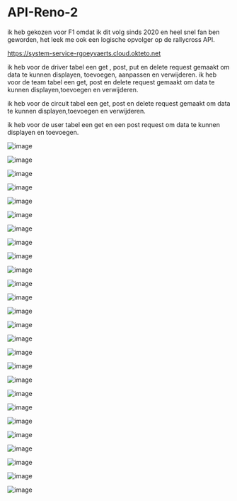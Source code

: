 # API-Reno-2
ik heb gekozen voor F1 omdat ik dit volg sinds 2020 en heel snel fan ben geworden, het leek me ook een logische opvolger op de rallycross API.

https://system-service-rgoeyvaerts.cloud.okteto.net



ik heb voor de driver tabel een get , post, put en delete request gemaakt om data te kunnen displayen, toevoegen, aanpassen en verwijderen.
ik heb voor de team tabel een get, post en delete request gemaakt om data te kunnen displayen,toevoegen en verwijderen.

ik heb voor de circuit tabel een get, post en delete request gemaakt om data te kunnen displayen,toevoegen en verwijderen.

ik heb voor de user tabel een get en een post request om data te kunnen displayen en toevoegen.

![image](https://user-images.githubusercontent.com/91118302/210999864-43a8f9a0-6b12-4b55-85dc-669caa61a656.png)

![image](https://user-images.githubusercontent.com/91118302/210999903-71e766d2-4e83-4ebb-b6ef-6a103ef012fb.png)

![image](https://user-images.githubusercontent.com/91118302/210999935-ca331ff6-4552-4317-a794-50d187c309c2.png)

![image](https://user-images.githubusercontent.com/91118302/210999972-a57fe69b-c954-4c37-a039-947c8cbc9819.png)










![image](https://user-images.githubusercontent.com/91118302/211034044-94bdc4f7-a5ec-446d-acbf-3139f82fb8d9.png)



![image](https://user-images.githubusercontent.com/91118302/211034725-9e7c8544-03c6-4d05-a82e-6c332c759695.png)

![image](https://user-images.githubusercontent.com/91118302/211035050-32e14c18-9a35-4fc6-8dd7-ffe9bf278cef.png)

![image](https://user-images.githubusercontent.com/91118302/211035184-df47f1a7-8a69-4376-84ef-a092a255a7ae.png)

![image](https://user-images.githubusercontent.com/91118302/211035393-1c688ad2-e49c-48cf-97e5-9e318b1a82df.png)

![image](https://user-images.githubusercontent.com/91118302/211035492-58fdcf5e-1054-46fd-8544-65ff68a31e10.png)

![image](https://user-images.githubusercontent.com/91118302/211035621-f9845331-829f-44fb-acca-1e110b68df3e.png)

![image](https://user-images.githubusercontent.com/91118302/211035809-58c0cec6-6066-4b96-b1b6-b8c4875b4822.png)

![image](https://user-images.githubusercontent.com/91118302/211035883-c26399f1-1e21-4df3-87e0-34d83dd7c710.png)







![image](https://user-images.githubusercontent.com/91118302/211000775-67090fa1-8c64-4b37-b2db-2902d4851de3.png)

![image](https://user-images.githubusercontent.com/91118302/211000817-342f68f9-bef5-4d94-b42b-9141e065df60.png)

![image](https://user-images.githubusercontent.com/91118302/211000927-eff45183-a14d-4211-8737-87cb3f6a4e5e.png)

![image](https://user-images.githubusercontent.com/91118302/211000971-fb037a72-5fc8-41dd-9ba0-1243366caaaf.png)

![image](https://user-images.githubusercontent.com/91118302/211001003-0fa2a269-7894-4382-b268-ff5466a4b403.png)

![image](https://user-images.githubusercontent.com/91118302/211001059-b950a5f1-311c-4755-a99a-ea86277f458b.png)

![image](https://user-images.githubusercontent.com/91118302/211001085-8f18af3a-703e-4f31-9fc8-796c0053338c.png)

![image](https://user-images.githubusercontent.com/91118302/211001115-f2d46b06-3cdf-4deb-8297-dc7a7984e4b0.png)

![image](https://user-images.githubusercontent.com/91118302/211001167-b402d78d-4ef6-4414-bbb9-77180ef2fee7.png)

![image](https://user-images.githubusercontent.com/91118302/211001196-829ed32f-55ca-4064-889c-5c3f1eb2b7aa.png)

![image](https://user-images.githubusercontent.com/91118302/211001226-c14d9b82-43f0-436d-aab4-d8fc2c5b1155.png)

![image](https://user-images.githubusercontent.com/91118302/211001263-b5f2e4b1-196f-429b-9b2b-988e0963bacc.png)

![image](https://user-images.githubusercontent.com/91118302/211001316-95d09c8f-d13e-493e-91ec-5c041e120592.png)











